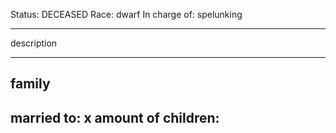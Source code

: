 Status: DECEASED
Race: dwarf
In charge of: spelunking

---

description

---

## family

married to:
x amount of children:
- 